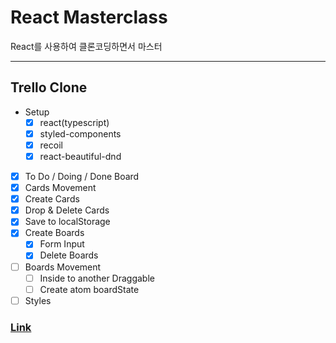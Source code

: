 # React Masterclass

React를 사용하여 클론코딩하면서 마스터

---

## Trello Clone

- Setup
  - [x] react(typescript)
  - [x] styled-components
  - [x] recoil
  - [x] react-beautiful-dnd
- [x] To Do / Doing / Done Board
- [x] Cards Movement
- [x] Create Cards
- [x] Drop & Delete Cards
- [x] Save to localStorage
- [x] Create Boards
  - [x] Form Input
  - [x] Delete Boards
- [ ] Boards Movement
  - [ ] Inside to another Draggable
  - [ ] Create atom boardState
- [ ] Styles

### [Link](#)
